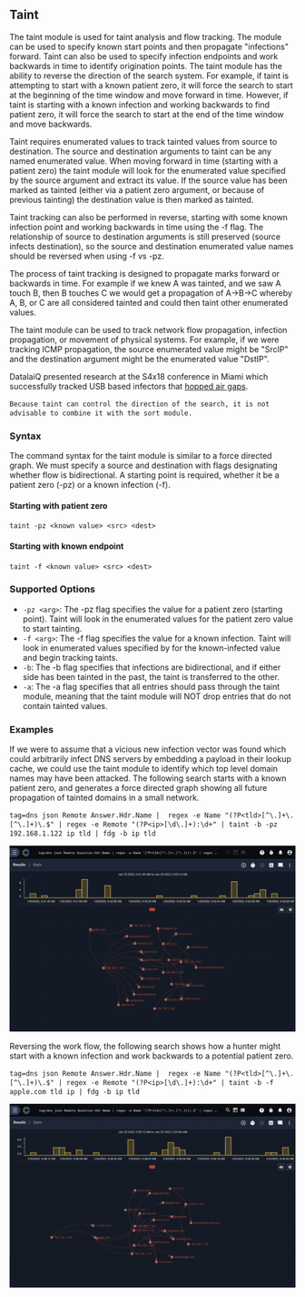  
## Taint

The taint module is used for taint analysis and flow tracking.  The module can be used to specify known start points and then propagate "infections" forward.  Taint can also be used to specify infection endpoints and work backwards in time to identify origination points.  The taint module has the ability to reverse the direction of the search system.  For example, if taint is attempting to start with a known patient zero, it will force the search to start at the beginning of the time window and move forward in time.  However, if taint is starting with a known infection and working backwards to find patient zero, it will force the search to start at the end of the time window and move backwards.

Taint requires enumerated values to track tainted values from source to destination.  The source and destination arguments to taint can be any named enumerated value.  When moving forward in time (starting with a patient zero) the taint module will look for the enumerated value specified by the source argument and extract its value.  If the source value has been marked as tainted (either via a patient zero argument, or because of previous tainting) the destination value is then marked as tainted.

Taint tracking can also be performed in reverse, starting with some known infection point and working backwards in time using the -f flag.  The relationship of source to destination arguments is still preserved (source infects destination), so the source and destination enumerated value names should be reversed when using -f vs -pz.

The process of taint tracking is designed to propagate marks forward or backwards in time.  For example if we knew A was tainted, and we saw A touch B, then B touches C we would get a propagation of A->B->C whereby A, B, or C are all considered tainted and could then taint other enumerated values.

The taint module can be used to track network flow propagation, infection propagation, or movement of physical systems.  For example, if we were tracking ICMP propagation, the source enumerated value might be "SrcIP" and the destination argument might be the enumerated value "DstIP".

DatalaiQ presented research at the S4x18 conference in Miami which successfully tracked USB based infectors that [hopped air gaps](https://s4x18.com/sessions/using-force-directed-graphs-to-analyze-huge-event-datasets/).

```{attention}
Because taint can control the direction of the search, it is not advisable to combine it with the sort module.
```

### Syntax

The command syntax for the taint module is similar to a force directed graph.  We must specify a source and destination with flags designating whether flow is bidirectional.  A starting point is required, whether it be a patient zero (-pz) or a known infection (-f).

#### Starting with patient zero
```
taint -pz <known value> <src> <dest>
```

#### Starting with known endpoint
```
taint -f <known value> <src> <dest>
```

### Supported Options
* `-pz <arg>`: The -pz flag specifies the value for a patient zero (starting point).  Taint will look in the <src> enumerated values for the patient zero value to start tainting.
* `-f <arg>`: The -f flag specifies the value for a known infection.  Taint will look in enumerated values specified by <src> for the known-infected value and begin tracking taints.
* `-b`: The -b flag specifies that infections are bidirectional, and if either side has been tainted in the past, the taint is transferred to the other.
* `-a`: The -a flag specifies that all entries should pass through the taint module, meaning that the taint module will NOT drop entries that do not contain tainted values.

### Examples

If we were to assume that a vicious new infection vector was found which could arbitrarily infect DNS servers by embedding a payload in their lookup cache, we could use the taint module to identify which top level domain names may have been attacked.  The following search starts with a known patient zero, and generates a force directed graph showing all future propagation of tainted domains in a small network.

```gravwell
tag=dns json Remote Answer.Hdr.Name |  regex -e Name "(?P<tld>[^\.]+\.[^\.]+)\.$" | regex -e Remote "(?P<ip>[\d\.]+):\d+" | taint -b -pz 192.168.1.122 ip tld | fdg -b ip tld
```

![DNS Infection Propagation From Known Patient Zero](taintPatientZero.png)

Reversing the work flow, the following search shows how a hunter might start with a known infection and work backwards to a potential patient zero.

```gravwell
tag=dns json Remote Answer.Hdr.Name |  regex -e Name "(?P<tld>[^\.]+\.[^\.]+)\.$" | regex -e Remote "(?P<ip>[\d\.]+):\d+" | taint -b -f apple.com tld ip | fdg -b ip tld
```

![DNS Infection Propagation From Known End Point](taintBacktrack.png)
